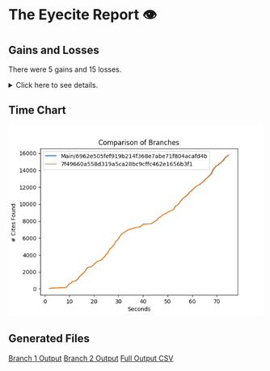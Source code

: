 # The Eyecite Report :eye:



Gains and Losses
---------
There were 5 gains and 15 losses.

<details>
<summary>Click here to see details.</summary>

There were 56 changes so we are only displaying the first 50. You can review the 
entire list by downloading the output.csv file linked above.

|     id     |        Gain       |                   Loss                  |
| ---------- | ----------------- | --------------------------------------- |
|  5329531   |                   |           German Savings Bank           |
|  1917661   |                   |                  Vanner                 |
|  1662392   |                   |                  Belton                 |
|  1783747   |                   |                Potters II               |
|  1783747   |                   |        Parish of East Baton Rouge       |
|  1537257   |                   |                St. Cloud                |
|  1717506   |                   |                Blue Bell                |
|  2631184   |                   |    Hilltop Terrace Homeowner's Ass'n    |
|  2357843   |                   | State ex rel. Utility Consumers Council |
|  2414924   |   Boerne at 2170  |                                         |
|  2414924   |                   |              City of Boerne             |
|  2414924   |                   |          City of Boerne at 2170         |
|  1431414   |                   |      Memphis Development Foundation     |
|  2925642   |        Cass       |                                         |
|   203607   |                   |         Fustaguio do Nascimento         |
|  1433305   |                   |                 Grayson                 |
|   901384   | Setliff I at ¶ 19 |                                         |
|  1439070   |    Loup-Miller    |                                         |
|  6596585   |      Beckwith     |                                         |
|  6776333   |                   |                  Susser                 |


</details>



Time Chart
---------

![image](https://raw.githubusercontent.com/freelawproject/eyecite/artifacts/241/results/chart.png)


Generated Files
---------

[Branch 1 Output](https://raw.githubusercontent.com/freelawproject/eyecite/artifacts/241/results/6962e505fef919b214f368e7abe71f804acafd4b.json)
[Branch 2 Output](https://raw.githubusercontent.com/freelawproject/eyecite/artifacts/241/results/7f49660a558d319a5ca28bc9cffc462e1656b3f1.json)
[Full Output CSV ](https://raw.githubusercontent.com/freelawproject/eyecite/artifacts/241/results/output.csv)
